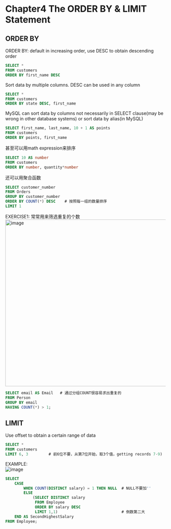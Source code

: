 # Chapter4 The ORDER BY & LIMIT Statement
## ORDER BY
ORDER BY: default in increasing order, use DESC to obtain descending order
``` sql
SELECT *
FROM customers
ORDER BY first_name DESC
```
Sort data by multiple columns. DESC can be used in any column
``` sql
SELECT *
FROM customers
ORDER BY state DESC, first_name
```
MySQL can sort data by columns not necessarily in SELECT clause(may be wrong in other database systems) or sort data by alias(in MySQL)
``` sql
SELECT first_name, last_name, 10 + 1 AS points
FROM customers
ORDER BY points, first_name
```
甚至可以用math expression来排序
``` sql
SELECT 10 AS number
FROM customers
ORDER BY number, quantity*number
```
还可以用聚合函数
``` sql
SELECT customer_number
FROM Orders
GROUP BY customer_number
ORDER BY COUNT(*) DESC    # 按照每一组的数量排序
LIMIT 1
```
EXERCISE1: 常常用来筛选重复的个数  
<img width="523" alt="image" src="https://user-images.githubusercontent.com/105503216/178404862-14e19726-7bd4-40f9-809d-c28666ad5bb0.png">   

``` sql
SELECT email AS Email   # 通过分组COUNT很容易求出重复的
FROM Person
GROUP BY email
HAVING COUNT(*) > 1;
```

## LIMIT
Use offset to obtain a certain range of data
``` sql
SELECT *
FROM customers
LIMIT 6, 3         # 前6位不要，从第7位开始，取3个值，getting records 7-9)
```
EXAMPLE:  
![image](https://user-images.githubusercontent.com/105503216/177524032-12f9cc7b-4766-425a-8e68-c3f3b9728cc5.png)
``` sql
SELECT 
    CASE
        WHEN COUNT(DISTINCT salary) = 1 THEN NULL  # NULL不要加''   
        ELSE
            (SELECT DISTINCT salary 
             FROM Employee
             ORDER BY salary DESC
             LIMIT 1,1)                            # 倒数第二大
    END AS SecondHighestSalary
FROM Employee;
```
